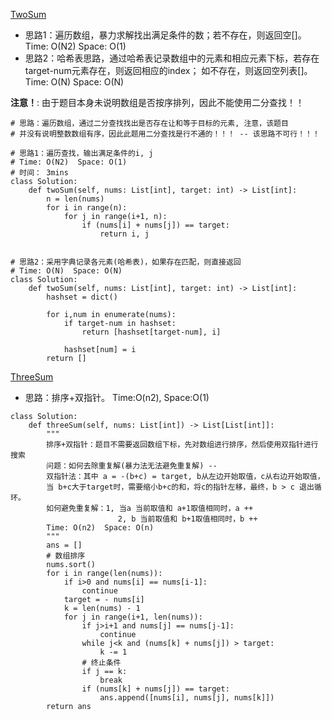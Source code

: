 [TwoSum](https://leetcode-cn.com/problems/two-sum/)
+ 思路1：遍历数组，暴力求解找出满足条件的数；若不存在，则返回空[]。 Time: O(N2)  Space: O(1)
+ 思路2：哈希表思路，通过哈希表记录数组中的元素和相应元素下标，若存在target-num元素存在，则返回相应的index；
如不存在，则返回空列表[]。  Time: O(N)  Space: O(N)  

**注意！**: 由于题目本身未说明数组是否按序排列，因此不能使用二分查找！！

```
# 思路：遍历数组，通过二分查找找出是否存在让和等于目标的元素, 注意，该题目
# 并没有说明整数数组有序，因此此题用二分查找是行不通的！！！ -- 该思路不可行！！！

# 思路1：遍历查找，输出满足条件的i, j
# Time: O(N2)  Space: O(1)
# 时间： 3mins
class Solution:
    def twoSum(self, nums: List[int], target: int) -> List[int]:
        n = len(nums)
        for i in range(n):
            for j in range(i+1, n):
                if (nums[i] + nums[j]) == target:
                    return i, j


# 思路2：采用字典记录各元素(哈希表)，如果存在匹配，则直接返回
# Time: O(N)  Space: O(N)
class Solution:
    def twoSum(self, nums: List[int], target: int) -> List[int]:
        hashset = dict()
        
        for i,num in enumerate(nums):
            if target-num in hashset:
                return [hashset[target-num], i]
            
            hashset[num] = i
        return []
```

[ThreeSum](https://leetcode-cn.com/problems/3sum/)
+ 思路：排序+双指针。 Time:O(n2), Space:O(1)
```
class Solution:
    def threeSum(self, nums: List[int]) -> List[List[int]]:
        """
        排序+双指针：题目不需要返回数组下标，先对数组进行排序，然后使用双指针进行搜索
        问题：如何去除重复解(暴力法无法避免重复解) -- 
        双指针法：其中 a = -(b+c) = target, b从左边开始取值，c从右边开始取值，
        当 b+c大于target时，需要缩小b+c的和，将c的指针左移，最终，b > c 退出循环。
        如何避免重复解：1, 当a 当前取值和 a+1取值相同时，a ++ 
                        2, b 当前取值和 b+1取值相同时，b ++ 
        Time: O(n2)  Space: O(n)
        """
        ans = []
        # 数组排序
        nums.sort()
        for i in range(len(nums)):
            if i>0 and nums[i] == nums[i-1]:
                continue
            target = - nums[i]
            k = len(nums) - 1
            for j in range(i+1, len(nums)):
                if j>i+1 and nums[j] == nums[j-1]:
                    continue
                while j<k and (nums[k] + nums[j]) > target:
                    k -= 1
                # 终止条件
                if j == k:
                    break
                if (nums[k] + nums[j]) == target:
                    ans.append([nums[i], nums[j], nums[k]])
        return ans
```